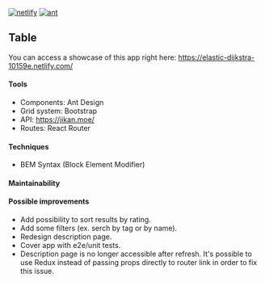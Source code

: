[![netlify](https://img.shields.io/badge/netlify-run-%2340a9ff)](https://elastic-dijkstra-10159e.netlify.com/)
[![ant](https://img.shields.io/badge/ant-design-%23f759ab)](https://ant.design/)

## Table

You can access a showcase of this app right here: https://elastic-dijkstra-10159e.netlify.com/

#### Tools

* Components: Ant Design 
* Grid system: Bootstrap 
* API: https://jikan.moe/ 
* Routes: React Router

#### Techniques

* BEM Syntax (Block Element Modifier)

#### Maintainability

#### Possible improvements 

* Add possibility to sort results by rating.
* Add some filters (ex. serch by tag or by name).
* Redesign description page.
* Cover app with e2e/unit tests.
* Description page is no longer accessible after refresh. It's possible to use Redux instead of passing props directly to router link in order to fix this issue. 


